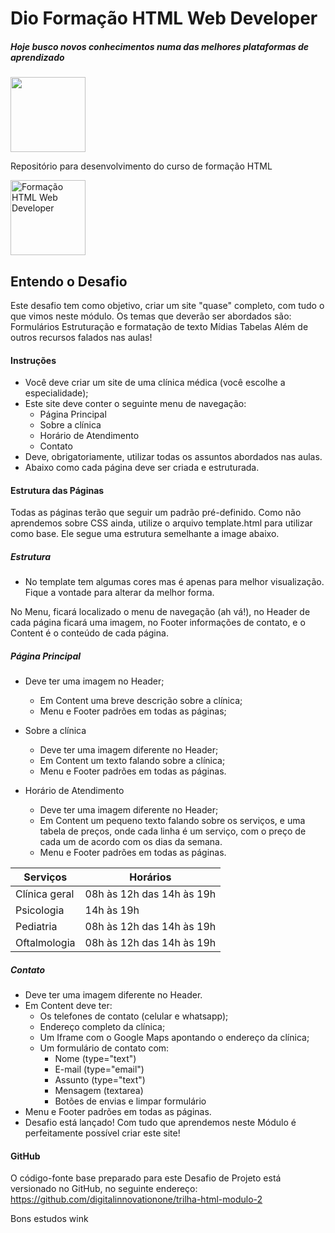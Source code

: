 # Dio Formação HTML Web Developer

 ##### Hoje busco novos conhecimentos numa das melhores plataformas de aprendizado 
 
<a href="https://www.dio.me/sign-up?ref=KNIHVZ1OPV"  target="_blank"> <img heigth="120" width="120"
 src="https://hermes.dio.me/courses/badge/7227f234-f72e-4bd7-9997-edc43097e3e6.png"></a>

 
Repositório para desenvolvimento do curso de formação HTML


<a><img  alt="Formação HTML Web Developer" height="120" width="120"  src="https://hermes.dio.me/tracks/62ed1f1d-8d76-4bbc-905f-e73d20cb82f5.png"  target="_blank"></a> 



## Entendo o Desafio
 
Este desafio tem como objetivo, criar um site "quase" completo, com tudo o que vimos neste módulo. Os temas que deverão ser abordados são:
Formulários
Estruturação e formatação de texto
Mídias
Tabelas
Além de outros recursos falados nas aulas!
 
#### Instruções
* Você deve criar um site de uma clínica médica (você escolhe a especialidade);
* Este site deve conter o seguinte menu de navegação:
    * Página Principal
    * Sobre a clínica
    * Horário de Atendimento
    * Contato
* Deve, obrigatoriamente, utilizar todas os assuntos abordados nas aulas.
* Abaixo como cada página deve ser criada e estruturada.

#### Estrutura das Páginas
Todas as páginas terão que seguir um padrão pré-definido. Como não aprendemos sobre CSS ainda, utilize o arquivo template.html para utilizar como base. Ele segue uma estrutura semelhante a image abaixo.

##### Estrutura

* No template tem algumas cores mas é apenas para melhor visualização. Fique a vontade para alterar da melhor forma.

No Menu, ficará localizado o menu de navegação (ah vá!), no Header de cada página ficará uma imagem, no Footer informações de contato, e o Content é o conteúdo de cada página.

##### Página Principal
* Deve ter uma imagem no Header;
    * Em Content uma breve descrição sobre a clínica;
    * Menu e Footer padrões em todas as páginas;

* Sobre a clínica
    * Deve ter uma imagem diferente no Header;
    * Em Content um texto falando sobre a clínica;
    * Menu e Footer padrões em todas as páginas.
* Horário de Atendimento
    * Deve ter uma imagem diferente no Header;
    * Em Content um pequeno texto falando sobre os serviços, e uma tabela de preços, onde cada linha é um serviço, com o preço de cada um de acordo com os dias da semana.
    * Menu e Footer padrões em todas as páginas.

| Serviços | Horários |
| -------- | -------- |
Clínica geral   | 08h às 12h das 14h às 19h
Psicologia      |14h às 19h
Pediatria       | 08h às 12h das 14h às 19h
Oftalmologia    | 08h às 12h das 14h às 19h


##### Contato
* Deve ter uma imagem diferente no Header.
* Em Content deve ter:
    * Os telefones de contato (celular e whatsapp);
    * Endereço completo da clínica;
    * Um Iframe com o Google Maps apontando o endereço da clínica;
    * Um formulário de contato com:
        *   Nome (type="text")
        *   E-mail (type="email")
        *   Assunto (type="text")
        *   Mensagem (textarea)
        *   Botões de envias e limpar formulário
*   Menu e Footer padrões em todas as páginas.
*   Desafio está lançado! Com tudo que aprendemos neste Módulo é perfeitamente possível criar este site!
 
#### GitHub
O código-fonte base preparado para este Desafio de Projeto está versionado no GitHub, no seguinte endereço:
https://github.com/digitalinnovationone/trilha-html-modulo-2
 
Bons estudos wink